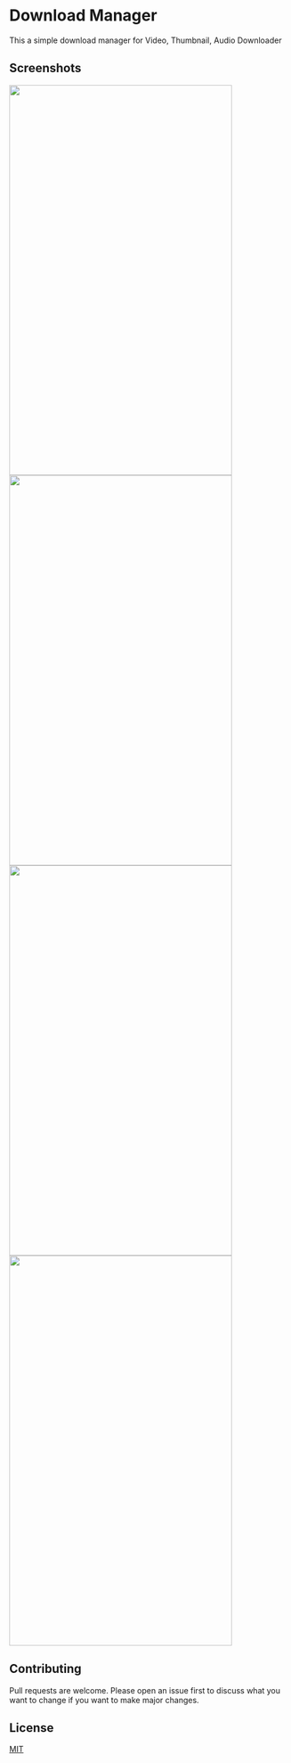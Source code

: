 
# Download Manager
This a simple download manager for Video, Thumbnail, Audio Downloader

## Screenshots
<img src="https://user-images.githubusercontent.com/57333995/126072702-c52b3682-e87a-4842-bcc3-d588b9c3d4ae.jpeg" width="400" height="700">
<img src="https://user-images.githubusercontent.com/57333995/126072703-9d87093c-5b8a-45c9-8774-7f4a34d63af0.png" width="400" height="700">
<img src="https://user-images.githubusercontent.com/57333995/126072700-72ffbd88-0a69-4fba-95dc-fca68f3b9e2b.jpeg" width="400" height="700">
<img src="https://user-images.githubusercontent.com/57333995/126072701-3b939c4c-37d5-4b44-9f49-8a1ac14beb41.jpeg" width="400" height="700">

## Contributing
Pull requests are welcome. Please open an issue first to discuss what you want to change if you want to make major changes.

## License
[MIT](https://choosealicense.com/licenses/mit/)
